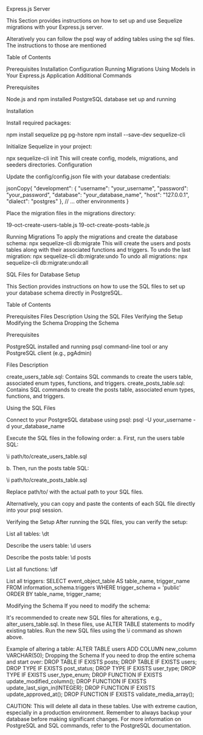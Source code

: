 Express.js Server

This Section provides instructions on how to set up and use Sequelize migrations with your Express.js server.

Alteratively you can follow the psql way of adding tables using the sql files. The instructions to those are mentioned

Table of Contents

Prerequisites
Installation
Configuration
Running Migrations
Using Models in Your Express.js Application
Additional Commands

Prerequisites

Node.js and npm installed
PostgreSQL database set up and running

Installation

Install required packages:

npm install sequelize pg pg-hstore
npm install --save-dev sequelize-cli

Initialize Sequelize in your project:

npx sequelize-cli init
This will create config, models, migrations, and seeders directories.
Configuration

Update the config/config.json file with your database credentials:

jsonCopy{
"development": {
"username": "your_username",
"password": "your_password",
"database": "your_database_name",
"host": "127.0.0.1",
"dialect": "postgres"
},
// ... other environments
}

Place the migration files in the migrations directory:

19-oct-create-users-table.js
19-oct-create-posts-table.js

Running Migrations
To apply the migrations and create the database schema:
npx sequelize-cli db:migrate
This will create the users and posts tables along with their associated functions and triggers.
To undo the last migration:
npx sequelize-cli db:migrate:undo
To undo all migrations:
npx sequelize-cli db:migrate:undo:all

SQL Files for Database Setup

This Section provides instructions on how to use the SQL files to set up your database schema directly in PostgreSQL.

Table of Contents

Prerequisites
Files Description
Using the SQL Files
Verifying the Setup
Modifying the Schema
Dropping the Schema

Prerequisites

PostgreSQL installed and running
psql command-line tool or any PostgreSQL client (e.g., pgAdmin)

Files Description

create_users_table.sql: Contains SQL commands to create the users table, associated enum types, functions, and triggers.
create_posts_table.sql: Contains SQL commands to create the posts table, associated enum types, functions, and triggers.

Using the SQL Files

Connect to your PostgreSQL database using psql:
psql -U your_username -d your_database_name

Execute the SQL files in the following order:
a. First, run the users table SQL:

\i path/to/create_users_table.sql

b. Then, run the posts table SQL:

\i path/to/create_posts_table.sql

Replace path/to/ with the actual path to your SQL files.

Alternatively, you can copy and paste the contents of each SQL file directly into your psql session.

Verifying the Setup
After running the SQL files, you can verify the setup:

List all tables:
\dt

Describe the users table:
\d users

Describe the posts table:
\d posts

List all functions:
\df

List all triggers:
SELECT event_object_table AS table_name, trigger_name
FROM information_schema.triggers
WHERE trigger_schema = 'public'
ORDER BY table_name, trigger_name;

Modifying the Schema
If you need to modify the schema:

It's recommended to create new SQL files for alterations, e.g., alter_users_table.sql.
In these files, use ALTER TABLE statements to modify existing tables.
Run the new SQL files using the \i command as shown above.

Example of altering a table:
ALTER TABLE users ADD COLUMN new_column VARCHAR(50);
Dropping the Schema
If you need to drop the entire schema and start over:
DROP TABLE IF EXISTS posts;
DROP TABLE IF EXISTS users;
DROP TYPE IF EXISTS post_status;
DROP TYPE IF EXISTS user_type;
DROP TYPE IF EXISTS user_type_enum;
DROP FUNCTION IF EXISTS update_modified_column();
DROP FUNCTION IF EXISTS update_last_sign_in(INTEGER);
DROP FUNCTION IF EXISTS update_approved_at();
DROP FUNCTION IF EXISTS validate_media_array();

CAUTION: This will delete all data in these tables. Use with extreme caution, especially in a production environment.
Remember to always backup your database before making significant changes.
For more information on PostgreSQL and SQL commands, refer to the PostgreSQL documentation.

